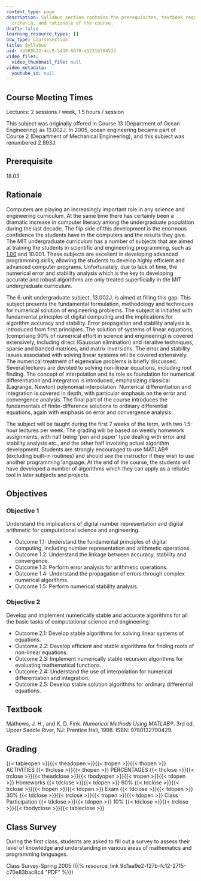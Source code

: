 ```yaml
---
content_type: page
description: Syllabus section contains the prerequisites, textbook required, grading
  criteria, and rationale of the course.
draft: false
learning_resource_types: []
ocw_type: CourseSection
title: Syllabus
uid: da588622-4cc0-5438-6670-e1231b794533
video_files:
  video_thumbnail_file: null
video_metadata:
  youtube_id: null
---
```

## Course Meeting Times

Lectures: 2 sessions / week, 1.5 hours / session

This subject was originally offered in Course 13 (Department of Ocean Engineering) as 13.002J. In 2005, ocean engineering became part of Course 2 (Department of Mechanical Engineering), and this subject was renumbered 2.993J.

## Prerequisite

18.03

## Rationale

Computers are playing an increasingly important role in any science and engineering curriculum. At the same time there has certainly been a dramatic increase in computer literacy among the undergraduate population during the last decade. The flip side of this development is the enormous confidence the students have in the computers and the results they give. The MIT undergraduate curriculum has a number of subjects that are aimed at training the students in scientific and engineering programming, such as [1.00](/courses/1-00-introduction-to-computers-and-engineering-problem-solving-spring-2012) and 10.001. These subjects are excellent in developing advanced programming skills, allowing the students to develop highly efficient and advanced computer programs. Unfortunately, due to lack of time, the numerical error and stability analysis which is the key to developing accurate and robust algorithms are only treated superficially in the MIT undergraduate curriculum.

The 6-unit undergraduate subject, 13.002J, is aimed at filling this gap. This subject presents the fundamental formulation, methodology and techniques for numerical solution of engineering problems. The subject is initiated with fundamental principles of digital computing and the implications for algorithm accuracy and stability. Error propagation and stability analysis is introduced from first principles. The solution of systems of linear equations, (comprising 90% of numerical effort in science and engineering) is covered extensively, including direct (Gaussian elimination) and iterative techniques, sparse and banded matrices, and matrix inversions. The error and stability issues associated with solving linear systems will be covered extensively. The numerical treatment of eigenvalue problems is briefly discussed. Several lectures are devoted to solving non-linear equations, including root finding. The concept of interpolation and its role as foundation for numerical differentiation and integration is introduced, emphasizing classical (Lagrange, Newton) polynomial interpolation. Numerical differentiation and integration is covered in depth, with particular emphasis on the error and convergence analysis. The final part of the course introduces the fundamentals of finite-difference solutions to ordinary differential equations, again with emphasis on error and convergence analysis.

The subject will be taught during the first 7 weeks of the term, with two 1.5-hour lectures per week. The grading will be based on weekly homework assignments, with half being 'pen and paper' type dealing with error and stability analysis etc., and the other half involving actual algorithm development. Students are strongly encouraged to use MATLAB® (excluding built-in routines) and should see the instructor if they wish to use another programming language. At the end of the course, the students will have developed a number of algorithms which they can apply as a reliable tool in later subjects and projects.

## Objectives

### Objective 1

Understand the implications of digital number representation and digital arithmetic for computational science and engineering.

- Outcome 1.1: Understand the fundamental principles of digital computing, including number representation and arithmetic operations.
- Outcome 1.2: Understand the linkage between accuracy, stability and convergence.
- Outcome 1.3: Perform error analysis for arithmetic operations.
- Outcome 1.4: Understand the propagation of errors through complex numerical algorithms.
- Outcome 1.5: Perform numerical stability analysis.

### Objective 2

Develop and implement numerically stable and accurate algorithms for all the basic tasks of computational science and engineering:

- Outcome 2.1: Develop stable algorithms for solving linear systems of equations.
- Outcome 2.2: Develop efficient and stable algorithms for finding roots of non-linear equations.
- Outcome 2.3: Implement numerically stable recursion algorithms for evaluating mathematical functions.
- Outcome 2.4: Understand the use of interpolation for numerical differentiation and integration.
- Outcome 2.5: Develop stable solution algorithms for ordinary differential equations.

## Textbook

Mathews, J. H., and K. D. Fink. _Numerical Methods Using MATLAB®_. 3rd ed. Upper Saddle River, NJ: Prentice Hall, 1998. ISBN: 9780132700429.

## Grading

{{< tableopen >}}{{< theadopen >}}{{< tropen >}}{{< thopen >}}
ACTIVITIES
{{< thclose >}}{{< thopen >}}
PERCENTAGES
{{< thclose >}}{{< trclose >}}{{< theadclose >}}{{< tbodyopen >}}{{< tropen >}}{{< tdopen >}}
Homeworks
{{< tdclose >}}{{< tdopen >}}
60%
{{< tdclose >}}{{< trclose >}}{{< tropen >}}{{< tdopen >}}
Exam
{{< tdclose >}}{{< tdopen >}}
30%
{{< tdclose >}}{{< trclose >}}{{< tropen >}}{{< tdopen >}}
Class Participation
{{< tdclose >}}{{< tdopen >}}
10%
{{< tdclose >}}{{< trclose >}}{{< tbodyclose >}}{{< tableclose >}}

## Class Survey

During the first class, students are asked to fill out a survey to assess their level of knowledge and understanding in various areas of mathematics and programming languages.

Class Survey-Spring 2005 ({{% resource_link 9d1aa9e2-f27b-fc12-2715-c70e83bac8c4 "PDF" %}})